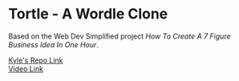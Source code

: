 # Tortle - A Wordle Clone

Based on the Web Dev Simplified project *How To Create A 7 Figure Business Idea In One Hour*.  

[Kyle's Repo Link](https://github.com/WebDevSimplified/wordle-clone)</br>
[Video Link](https://www.youtube.com/watch?v=Wak7iN4JZzU&t=243s)
